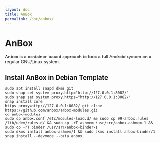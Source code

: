 ```yaml
---
layout: doc
title: AnBox
permalink: /doc/anbox/
---
```


AnBox
=====
Anbox is a container-based approach to boot a full Android system on a regular GNU/Linux system.

Install AnBox in Debian Template
---------------------------------
```
sudo apt install snapd dkms git
sudo snap set system proxy.http="http://127.0.0.1:8082/"
sudo snap set system proxy.https="http://127.0.0.1:8082/"
snap install core
https_proxy=http://127.0.0.1:8082/ git clone https://github.com/anbox/anbox-modules.git
cd anbox-modules
sudo cp anbox.conf /etc/modules-load.d/ && sudo cp 99-anbox.rules /lib/udev/rules.d/ && sudo cp -rT ashmem /usr/src/anbox-ashmem-1 && sudo cp -rT binder /usr/src/anbox-binder-1
sudo dkms install anbox-ashmem/1 && sudo dkms install anbox-binder/1
snap install --devmode --beta anbox
```
